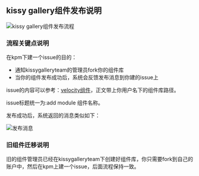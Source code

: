 ## kissy gallery组件发布说明

![kissy gallery组件发布流程](http://img02.taobaocdn.com/tps/i2/T1dBKnXtNgXXaGUE2E-714-565.png)

### 流程关键点说明

在kpm下建一个issue的目的：

* 通知kissygalleryteam的管理员fork你的组件库
* 当你的组件发布成功后，系统会反馈发布消息到你建的issue上

issue的内容可以参考：[velocity组件](https://github.com/kissygalleryteam/kpm/issues/5)，正文带上你用户名下的组件库路径。

issue标题统一为:add module 组件名称。

发布成功后，系统返回的消息类似如下：

![发布消息](http://img03.taobaocdn.com/tps/i3/T1jc9mXpNiXXbmmmfY-272-368.png)

### 旧组件迁移说明

旧的组件管理员已经在kissygalleryteam下创建好组件库，你只需要fork到自己的账户中，然后在kpm上建一个issue，后面流程保持一致。


